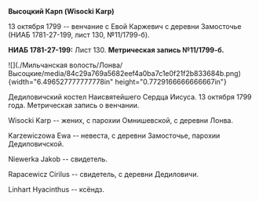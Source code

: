 **Высоцкий Карп (Wisocki Karp)**

13 октября 1799 -- венчание с Евой Каржевич с деревни Замосточье (НИАБ
1781-27-199, лист 130, №11/1799-б).

**НИАБ 1781-27-199:** Лист 130. **Метрическая запись №11/1799-б.**

![](./Мильчанская волость/Лонва/Высоцкие/media/84c29a769a5682eef4a0ba7c1e0f21f2b833684b.png){width="6.496527777777778in"
height="0.7729166666666667in"}

Дедиловичский костел Наисвятейшего Сердца Иисуса. 13 октября 1799 года.
Метрическая запись о венчании.

Wisocki Karp -- жених, с парохии Омнишевской, с деревни Лонва.

Karzewiczowa Ewa -- невеста, с деревни Замосточье, парохии
Дедиловичской.

Niewerka Jakob -- свидетель.

Rapacewicz Cirilus -- свидетель, с деревни Дедиловичи.

Linhart Hyacinthus -- ксёндз.
